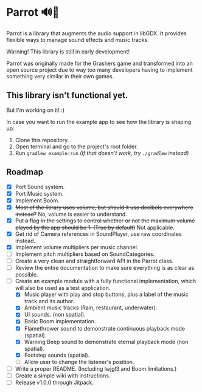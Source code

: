 # Parrot 🔊🦜

Parrot is a library that augments the audio support in libGDX. It provides flexible ways to manage sound effects and music tracks.

Warning! This library is still in early development!

Parrot was originally made for the Grashers game and transformed into an open source project due to way too many developers having to implement something very similar in their own games.



## This library isn't functional yet.

But I'm working on it! :)

In case you want to run the example app to see how the library is shaping up:
1. Clone this repository.
2. Open terminal and go to the project's root folder.
3. Run `gradlew example:run` _(If that doesn't work, try `./gradlew` instead)_



## Roadmap

- [x] Port Sound system.
- [x] Port Music system.
- [x] Implement Boom.
- [x] ~~Most of the library uses volume, but should it use decibels everywhere instead?~~ No, volume is easier to understand.
- [x] ~~Put a flag in the settings to control whether or not the maximum volume played by the app should be 1. (True by default)~~ Not applicable.
- [x] Get rid of Camera references in SoundPlayer, use raw coordinates instead.
- [x] Implement volume multipliers per music channel.
- [ ] Implement pitch multipliers based on SoundCategories.
- [ ] Create a very clean and straightforward API in the Parrot class.
- [ ] Review the entire documentation to make sure everything is as clear as possible.
- [ ] Create an example module with a fully functional implementation, which will also be used as a test application.
    - [x] Music player with play and stop buttons, plus a label of the music track and its author.
    - [x] Ambient music tracks (Rain, restaurant, underwater).
    - [x] UI sounds. (non spatial).
    - [x] Basic Boom implementation.
    - [x] Flamethrower sound to demonstrate continuous playback mode (spatial).
    - [x] Warning Beep sound to demonstrate eternal playback mode (non spatial).
    - [x] Footstep sounds (spatial).
    - [ ] Allow user to change the listener's position.
- [ ] Write a proper README. (Including lwjgl3 and Boom limitations.)
- [ ] Create a simple wiki with instructions.
- [ ] Release v1.0.0 through Jitpack.
